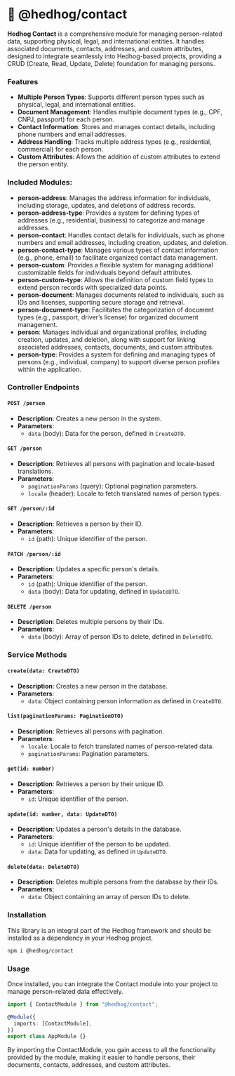 # 🦔 @hedhog/contact

**Hedhog Contact** is a comprehensive module for managing person-related data, supporting physical, legal, and international entities. It handles associated documents, contacts, addresses, and custom attributes, designed to integrate seamlessly into Hedhog-based projects, providing a CRUD (Create, Read, Update, Delete) foundation for managing persons.

### Features

- **Multiple Person Types**: Supports different person types such as physical, legal, and international entities.
- **Document Management**: Handles multiple document types (e.g., CPF, CNPJ, passport) for each person.
- **Contact Information**: Stores and manages contact details, including phone numbers and email addresses.
- **Address Handling**: Tracks multiple address types (e.g., residential, commercial) for each person.
- **Custom Attributes**: Allows the addition of custom attributes to extend the person entity.

### Included Modules:

- **person-address**: Manages the address information for individuals, including storage, updates, and deletions of address records.
- **person-address-type**: Provides a system for defining types of addresses (e.g., residential, business) to categorize and manage addresses.
- **person-contact**: Handles contact details for individuals, such as phone numbers and email addresses, including creation, updates, and deletion.
- **person-contact-type**: Manages various types of contact information (e.g., phone, email) to facilitate organized contact data management.
- **person-custom**: Provides a flexible system for managing additional customizable fields for individuals beyond default attributes.
- **person-custom-type**: Allows the definition of custom field types to extend person records with specialized data points.
- **person-document**: Manages documents related to individuals, such as IDs and licenses, supporting secure storage and retrieval.
- **person-document-type**: Facilitates the categorization of document types (e.g., passport, driver’s license) for organized document management.
- **person**: Manages individual and organizational profiles, including creation, updates, and deletion, along with support for linking associated addresses, contacts, documents, and custom attributes.
- **person-type**: Provides a system for defining and managing types of persons (e.g., individual, company) to support diverse person profiles within the application.

### Controller Endpoints

#### `POST /person`

- **Description**: Creates a new person in the system.
- **Parameters**:
  - `data` (body): Data for the person, defined in `CreateDTO`.

#### `GET /person`

- **Description**: Retrieves all persons with pagination and locale-based translations.
- **Parameters**:
  - `paginationParams` (query): Optional pagination parameters.
  - `locale` (header): Locale to fetch translated names of person types.

#### `GET /person/:id`

- **Description**: Retrieves a person by their ID.
- **Parameters**:
  - `id` (path): Unique identifier of the person.

#### `PATCH /person/:id`

- **Description**: Updates a specific person's details.
- **Parameters**:
  - `id` (path): Unique identifier of the person.
  - `data` (body): Data for updating, defined in `UpdateDTO`.

#### `DELETE /person`

- **Description**: Deletes multiple persons by their IDs.
- **Parameters**:
  - `data` (body): Array of person IDs to delete, defined in `DeleteDTO`.

### Service Methods

#### `create(data: CreateDTO)`

- **Description**: Creates a new person in the database.
- **Parameters**:
  - `data`: Object containing person information as defined in `CreateDTO`.

#### `list(paginationParams: PaginationDTO)`

- **Description**: Retrieves all persons with pagination.
- **Parameters**:
  - `locale`: Locale to fetch translated names of person-related data.
  - `paginationParams`: Pagination parameters.

#### `get(id: number)`

- **Description**: Retrieves a person by their unique ID.
- **Parameters**:
  - `id`: Unique identifier of the person.

#### `update(id: number, data: UpdateDTO)`

- **Description**: Updates a person's details in the database.
- **Parameters**:
  - `id`: Unique identifier of the person to be updated.
  - `data`: Data for updating, as defined in `UpdateDTO`.

#### `delete(data: DeleteDTO)`

- **Description**: Deletes multiple persons from the database by their IDs.
- **Parameters**:
  - `data`: Object containing an array of person IDs to delete.

### Installation

This library is an integral part of the Hedhog framework and should be installed as a dependency in your Hedhog project.

```bash
npm i @hedhog/contact
```

### Usage

Once installed, you can integrate the Contact module into your project to manage person-related data effectively.

```typescript
import { ContactModule } from "@hedhog/contact";

@Module({
  imports: [ContactModule],
})
export class AppModule {}
```

By importing the ContactModule, you gain access to all the functionality provided by the module, making it easier to handle persons, their documents, contacts, addresses, and custom attributes.
